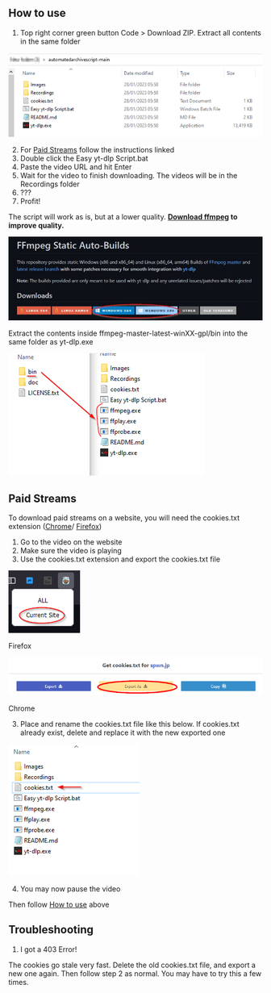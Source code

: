 ## How to use

1. Top right corner green button Code > Download ZIP. Extract all contents in the same folder

![Folder Example](Images/folderexample.png)

2. For [Paid Streams](#Paid-Streams) follow the instructions linked
3. Double click the Easy yt-dlp Script.bat
4. Paste the video URL and hit Enter
5. Wait for the video to finish downloading. The videos will be in the Recordings folder
6. ???
7. Profit!

The script will work as is, but at a lower quality. **[Download ffmpeg](https://github.com/yt-dlp/FFmpeg-Builds#ffmpeg-static-auto-builds) to improve quality.**

![Download link](Images/downloadlink.jpg)

Extract the contents inside ffmpeg-master-latest-winXX-gpl/bin into the same folder as yt-dlp.exe

![Extraction path](Images/extractionpath2.png)

## Paid Streams

To download paid streams on a website, you will need the cookies.txt extension ([Chrome](https://chrome.google.com/webstore/detail/get-cookiestxt/bgaddhkoddajcdgocldbbfleckgcbcid)/ [Firefox](https://addons.mozilla.org/en-US/firefox/addon/cookies-txt/))

1. Go to the video on the website
2. Make sure the video is playing
3. Use the cookies.txt extension and export the cookies.txt file

![firefox cookies export](Images/firefoxcookiesexample.png)

Firefox

![chrome cookies export](Images/chromecookiesexample.png)

Chrome

3. Place and rename the cookies.txt file like this below. If cookies.txt already exist, delete and replace it with the new exported one

![cookies path](Images/cookiespath2.png)

4. You may now pause the video

Then follow [How to use](#How-to-use) above

## Troubleshooting

1. I got a 403 Error!

The cookies go stale very fast. Delete the old cookies.txt file, and export a new one again. Then follow step 2 as normal. You may have to try this a few times. 

